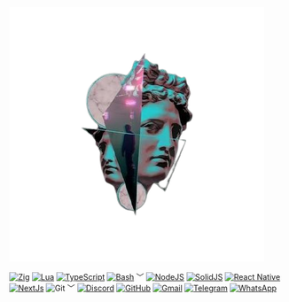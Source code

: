 ![_.jpeg](/_.jpeg)


 
[![Zig](https://img.shields.io/badge/-F7A41D?style=for-the-badge&logo=zig&logoColor=fff)](#)
[![Lua](https://img.shields.io/badge/-%232C2D72?style=for-the-badge&logo=lua&logoColor=white)](#)
[![TypeScript](https://img.shields.io/badge/-3178C6?style=for-the-badge&logo=typescript&logoColor=fff)](#)
[![Bash](https://img.shields.io/badge/-4EAA25?style=for-the-badge&logo=gnubash&logoColor=fff)](#)
﹀
[![NodeJS](https://img.shields.io/badge/-6DA55F?style=for-the-badge&logo=node.js&logoColor=white)](#)
[![SolidJS](https://img.shields.io/badge/-2c4f7c?style=for-the-badge&logo=solid&logoColor=c8c9cb)](#)
[![React Native](https://img.shields.io/badge/-%2320232a?style=for-the-badge&logo=react&logoColor=%2361DAFB)](#)
[![NextJs](https://img.shields.io/badge/-black?style=for-the-badge&logo=next.js&logoColor=white)](#)
![Git](https://img.shields.io/badge/-%23F05033.svg?style=for-the-badge&logo=git&logoColor=white)
﹀
[![Discord](https://img.shields.io/badge/-%235865F2?style=for-the-badge&logo=discord&logoColor=white)](#)
[![GitHub](https://img.shields.io/badge/-%23121011?style=for-the-badge&logo=github&logoColor=white)](#)
[![Gmail](https://img.shields.io/badge/-D14836?style=for-the-badge&logo=gmail&logoColor=white)](#)
[![Telegram](https://img.shields.io/badge/-2CA5E0?style=for-the-badge&logo=telegram&logoColor=white)](#)
[![WhatsApp](https://img.shields.io/badge/-25D366?style=for-the-badge&logo=whatsapp&logoColor=white)](#)
